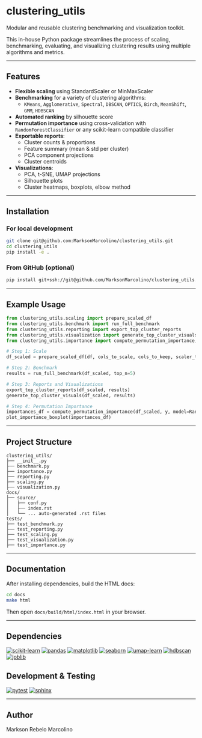 # clustering_utils

Modular and reusable clustering benchmarking and visualization toolkit.

This in-house Python package streamlines the process of scaling, benchmarking, evaluating, and visualizing clustering results using multiple algorithms and metrics.

---

## Features

- **Flexible scaling** using StandardScaler or MinMaxScaler  
- **Benchmarking** for a variety of clustering algorithms:
  - `KMeans`, `Agglomerative`, `Spectral`, `DBSCAN`, `OPTICS`, `Birch`, `MeanShift`, `GMM`, `HDBSCAN`
- **Automated ranking** by silhouette score  
- **Permutation importance** using cross-validation with `RandomForestClassifier` or any scikit-learn compatible classifier
- **Exportable reports**:
  - Cluster counts & proportions
  - Feature summary (mean & std per cluster)
  - PCA component projections
  - Cluster centroids
- **Visualizations**:
  - PCA, t-SNE, UMAP projections
  - Silhouette plots
  - Cluster heatmaps, boxplots, elbow method

---

## Installation

### For local development

```bash
git clone git@github.com:MarksonMarcolino/clustering_utils.git
cd clustering_utils
pip install -e .
```

### From GitHub (optional)

```bash
pip install git+ssh://git@github.com/MarksonMarcolino/clustering_utils.git
```

---

## Example Usage

```python
from clustering_utils.scaling import prepare_scaled_df
from clustering_utils.benchmark import run_full_benchmark
from clustering_utils.reporting import export_top_cluster_reports
from clustering_utils.visualization import generate_top_cluster_visuals
from clustering_utils.importance import compute_permutation_importance, plot_importance_boxplot

# Step 1: Scale
df_scaled = prepare_scaled_df(df, cols_to_scale, cols_to_keep, scaler_type="minmax", minmax_range=(0, 5))

# Step 2: Benchmark
results = run_full_benchmark(df_scaled, top_n=5)

# Step 3: Reports and Visualizations
export_top_cluster_reports(df_scaled, results)
generate_top_cluster_visuals(df_scaled, results)

# Step 4: Permutation Importance
importances_df = compute_permutation_importance(df_scaled, y, model=RandomForestClassifier())
plot_importance_boxplot(importances_df)
```

---

## Project Structure

```
clustering_utils/
├── __init__.py
├── benchmark.py
├── importance.py
├── reporting.py
├── scaling.py
├── visualization.py
docs/
├── source/
│   ├── conf.py
│   ├── index.rst
│   └── ... auto-generated .rst files
tests/
├── test_benchmark.py
├── test_reporting.py
├── test_scaling.py
├── test_visualization.py
├── test_importance.py
```

---

## Documentation

After installing dependencies, build the HTML docs:

```bash
cd docs
make html
```

Then open `docs/build/html/index.html` in your browser.

---

## Dependencies

[![scikit-learn](https://img.shields.io/pypi/v/scikit-learn.svg?label=scikit-learn&color=blue)](https://pypi.org/project/scikit-learn/)
[![pandas](https://img.shields.io/pypi/v/pandas.svg?label=pandas&color=blue)](https://pypi.org/project/pandas/)
[![matplotlib](https://img.shields.io/pypi/v/matplotlib.svg?label=matplotlib&color=blue)](https://pypi.org/project/matplotlib/)
[![seaborn](https://img.shields.io/pypi/v/seaborn.svg?label=seaborn&color=blue)](https://pypi.org/project/seaborn/)
[![umap-learn](https://img.shields.io/pypi/v/umap-learn.svg?label=umap-learn&color=blue)](https://pypi.org/project/umap-learn/)
[![hdbscan](https://img.shields.io/pypi/v/hdbscan.svg?label=hdbscan&color=blue)](https://pypi.org/project/hdbscan/)
[![joblib](https://img.shields.io/pypi/v/joblib.svg?label=joblib&color=blue)](https://pypi.org/project/joblib/)

## Development & Testing

[![pytest](https://img.shields.io/badge/tested%20with-pytest-0a0a0a?logo=pytest&logoColor=white)](https://docs.pytest.org/)
[![sphinx](https://img.shields.io/badge/docs%20with-Sphinx-blue?logo=readthedocs&logoColor=white)](https://www.sphinx-doc.org/)

---

## Author

Markson Rebelo Marcolino
